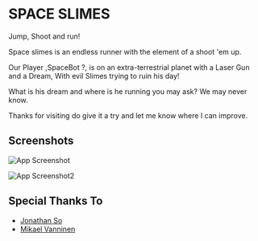 
# SPACE SLIMES

Jump, Shoot and run!

Space slimes is an endless runner with the element of a shoot 'em up.

Our Player ,SpaceBot ?,  is on an extra-terrestrial planet with a Laser Gun and a Dream, With evil Slimes trying to ruin his day!

What is his dream and where is he running you may ask? We may never know.

Thanks for visiting do give it a try and let me know where I can improve.


## Screenshots

![App Screenshot](https://github.com/denix-developer/Mad-Project/blob/main/Space%20Slimes%20Mobile/Screenshots/img%201.jpg)

![App Screenshot2](https://github.com/denix-developer/Mad-Project/blob/main/Space%20Slimes%20Mobile/Screenshots/img%202.png)


## Special Thanks To

 - [Jonathan So](https://jonathan-so.itch.io)
 - [Mikael Vanninen](https://soundcloud.com/mikael-vanninen)

